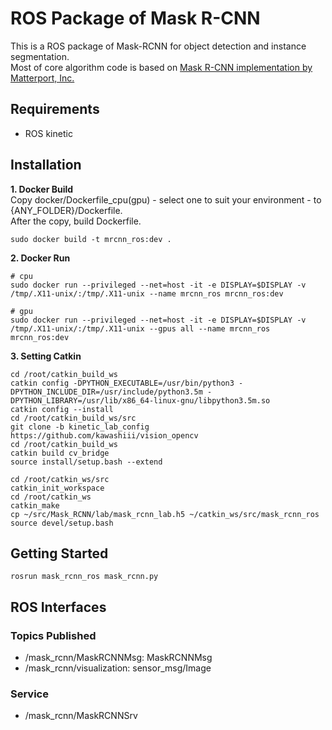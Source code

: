 # ROS Package of Mask R-CNN
This is a ROS package of Mask-RCNN for object detection and instance segmentation.  
Most of core algorithm code is based on [Mask R-CNN implementation by Matterport, Inc. ](https://github.com/matterport/Mask_RCNN)

## Requirements
- ROS kinetic

## Installation
**1. Docker Build**  
Copy docker/Dockerfile_cpu(gpu) - select one to suit your environment - to {ANY_FOLDER}/Dockerfile.  
After the copy, build Dockerfile.  
```
sudo docker build -t mrcnn_ros:dev .
```
**2. Docker Run**  
```
# cpu
sudo docker run --privileged --net=host -it -e DISPLAY=$DISPLAY -v /tmp/.X11-unix/:/tmp/.X11-unix --name mrcnn_ros mrcnn_ros:dev
```  
```
# gpu
sudo docker run --privileged --net=host -it -e DISPLAY=$DISPLAY -v /tmp/.X11-unix/:/tmp/.X11-unix --gpus all --name mrcnn_ros mrcnn_ros:dev
```

**3. Setting Catkin**
```
cd /root/catkin_build_ws
catkin config -DPYTHON_EXECUTABLE=/usr/bin/python3 -DPYTHON_INCLUDE_DIR=/usr/include/python3.5m -DPYTHON_LIBRARY=/usr/lib/x86_64-linux-gnu/libpython3.5m.so
catkin config --install
cd /root/catkin_build_ws/src
git clone -b kinetic_lab_config https://github.com/kawashiii/vision_opencv
cd /root/catkin_build_ws
catkin build cv_bridge
source install/setup.bash --extend

cd /root/catkin_ws/src
catkin_init_workspace
cd /root/catkin_ws 
catkin_make
cp ~/src/Mask_RCNN/lab/mask_rcnn_lab.h5 ~/catkin_ws/src/mask_rcnn_ros
source devel/setup.bash
```

## Getting Started
```
rosrun mask_rcnn_ros mask_rcnn.py
```

## ROS Interfaces
### Topics Published
- /mask_rcnn/MaskRCNNMsg: MaskRCNNMsg
- /mask_rcnn/visualization: sensor_msg/Image
### Service
- /mask_rcnn/MaskRCNNSrv

